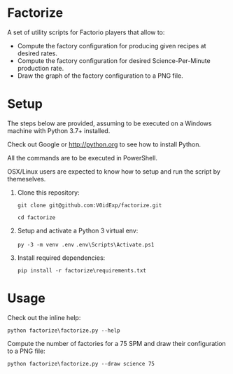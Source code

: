 Factorize
=========

A set of utility scripts for Factorio players that allow to:

* Compute the factory configuration for producing given recipes at desired rates.
* Compute the factory configuration for desired Science-Per-Minute production rate.
* Draw the graph of the factory configuration to a PNG file.

# Setup
The steps below are provided, assuming to be executed on a Windows machine with
Python 3.7+ installed.

Check out Google or http://python.org to see how to install Python.

All the commands are to be executed in PowerShell.

OSX/Linux users are expected to know how to setup and run the script by themeselves.

1. Clone this repository:

    `git clone git@github.com:V0idExp/factorize.git`

    `cd factorize`

2. Setup and activate a Python 3 virtual env:

    `py -3 -m venv .env`
    `.env\Scripts\Activate.ps1`

3. Install required dependencies:

    `pip install -r factorize\requirements.txt`

# Usage

Check out the inline help:

    python factorize\factorize.py --help


Compute the number of factories for a 75 SPM and draw their configuration to a
PNG file:

    python factorize\factorize.py --draw science 75
